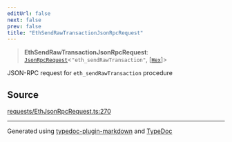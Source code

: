 ```yaml
---
editUrl: false
next: false
prev: false
title: "EthSendRawTransactionJsonRpcRequest"
---
```


> **EthSendRawTransactionJsonRpcRequest**: [`JsonRpcRequest`](/reference/tevm/jsonrpc/type-aliases/jsonrpcrequest/)\<`"eth_sendRawTransaction"`, [[`Hex`](/reference/tevm/utils/type-aliases/hex/)]\>

JSON-RPC request for `eth_sendRawTransaction` procedure

## Source

[requests/EthJsonRpcRequest.ts:270](https://github.com/evmts/tevm-monorepo/blob/main/packages/procedures-types/src/requests/EthJsonRpcRequest.ts#L270)

***
Generated using [typedoc-plugin-markdown](https://www.npmjs.com/package/typedoc-plugin-markdown) and [TypeDoc](https://typedoc.org/)
